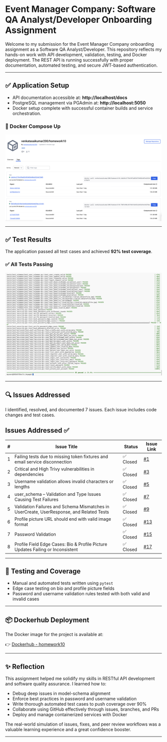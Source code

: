 # Event Manager Company: Software QA Analyst/Developer Onboarding Assignment

Welcome to my submission for the Event Manager Company onboarding assignment as a Software QA Analyst/Developer. This repository reflects my hands-on work with API development, validation, testing, and Docker deployment. The REST API is running successfully with proper documentation, automated testing, and secure JWT-based authentication.

---

## ✅ Application Setup

- API documentation accessible at: **http://localhost/docs**
- PostgreSQL management via PGAdmin at: **http://localhost:5050**
- Docker setup complete with successful container builds and service orchestration.

### 🐳 Docker Compose Up
![Docker Compose](images/docker.png)

---

## ✅ Test Results

The application passed all test cases and achieved **92% test coverage**.

### ✅ All Tests Passing
![Test Success 1](images/tests.png)


---

## 🔍 Issues Addressed

I identified, resolved, and documented 7 issues. Each issue includes code changes and test cases.

## Issues Addressed ✅

| # | Issue Title | Status | Issue Link |
|---|-------------|--------|------------|
| 1 | Failing tests due to missing token fixtures and email service disconnection | ✅ Closed | [#1](https://github.com/Venkatasaikumarkethala/homework10/issues/1) |
| 2 | Critical and High Trivy vulnerabilities in dependencies | ✅ Closed | [#3](https://github.com/Venkatasaikumarkethala/homework10/issues/3) |
| 3 | Username validation allows invalid characters or lengths | ✅ Closed | [#5](https://github.com/Venkatasaikumarkethala/homework10/issues/5) |
| 4 | user_schema – Validation and Type Issues Causing Test Failures | ✅ Closed | [#7](https://github.com/Venkatasaikumarkethala/homework10/issues/7) |
| 5 | Validation Failures and Schema Mismatches in UserCreate, UserResponse, and Related Tests | ✅ Closed | [#9](https://github.com/Venkatasaikumarkethala/homework10/issues/9) |
| 6 | Profile picture URL should end with valid image format | ✅ Closed | [#13](https://github.com/Venkatasaikumarkethala/homework10/issues/13) |
| 7 | Password Validation | ✅ Closed | [#15](https://github.com/Venkatasaikumarkethala/homework10/issues/15) |
| 8 | Profile Field Edge Cases: Bio & Profile Picture Updates Failing or Inconsistent | ✅ Closed | [#17](https://github.com/Venkatasaikumarkethala/homework10/issues/17) |

---

## 🧪 Testing and Coverage

- Manual and automated tests written using `pytest`
- Edge case testing on bio and profile picture fields
- Password and username validation rules tested with both valid and invalid cases

---

## 📦 Dockerhub Deployment

The Docker image for the project is available at:

👉 [Dockerhub - homework10](https://hub.docker.com/repository/docker/venkatasaikumar200/homework10/general)

---

## ✨ Reflection

This assignment helped me solidify my skills in RESTful API development and software quality assurance. I learned how to:
- Debug deep issues in model-schema alignment
- Enforce best practices in password and username validation
- Write thorough automated test cases to push coverage over 90%
- Collaborate using GitHub effectively through issues, branches, and PRs
- Deploy and manage containerized services with Docker

The real-world simulation of issues, fixes, and peer review workflows was a valuable learning experience and a great confidence booster.

---